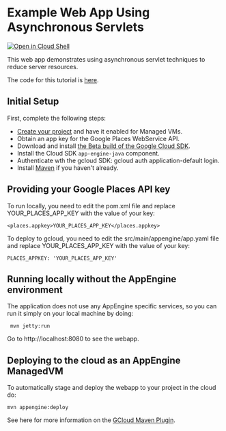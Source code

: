 
# Example Web App Using Asynchronous Servlets #

<a href="https://console.cloud.google.com/cloudshell/open?git_repo=https://github.com/GoogleCloudPlatform/java-docs-samples&page=editor&open_in_editor=flexible/async-rest/README.md">
<img alt="Open in Cloud Shell" src ="http://gstatic.com/cloudssh/images/open-btn.png"></a>


This web app demonstrates using asynchronous servlet techniques to reduce server resources.

The code for this tutorial is [here](https://github.com/GoogleCloudPlatform/java-docs-samples/tree/master/flexible/async-rest).


## Initial Setup ##

First, complete the following steps:

- [Create your project](https://developers.google.com/appengine/docs/managed-vms/) and have it enabled for Managed VMs.
- Obtain an app key for the Google Places WebService API.
- Download and install [the Beta build of the Google Cloud SDK](https://developers.google.com/cloud/sdk/#Quick_Start).
- Install the Cloud SDK `app-engine-java` component.
- Authenticate wth the gcloud SDK: gcloud auth application-default login.
- Install [Maven](http://maven.apache.org/download.cgi) if you haven't already.


## Providing your Google Places API key ##

To run locally, you need to edit the pom.xml file and replace YOUR_PLACES_APP_KEY with the value of your key:

    <places.appkey>YOUR_PLACES_APP_KEY</places.appkey>

To deploy to gcloud, you need to edit the src/main/appengine/app.yaml file and replace YOUR_PLACES_APP_KEY with the value of your key:

    PLACES_APPKEY: 'YOUR_PLACES_APP_KEY'


## Running locally without the AppEngine environment ##

The application does not use any AppEngine specific services, so you can run it simply on your local machine by doing:

     mvn jetty:run

Go to  http://localhost:8080 to see the webapp.


## Deploying to the cloud as an AppEngine ManagedVM ##

To automatically stage and deploy the webapp to your project in the cloud do:

    mvn appengine:deploy

See here for more information on the [GCloud Maven Plugin](https://github.com/GoogleCloudPlatform/gcloud-maven-plugin).

